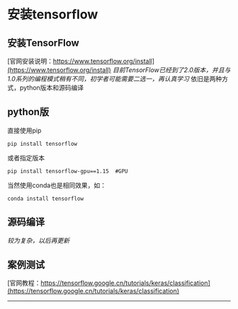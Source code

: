 # 安装tensorflow



## 安装TensorFlow
[官网安装说明：https://www.tensorflow.org/install](https://www.tensorflow.org/install)
*目前TensorFlow已经到了2.0版本，并且与1.0系列的编程模式稍有不同，初学者可能需要二选一，再认真学习*
依旧是两种方式，python版本和源码编译
## python版
直接使用pip
```
pip install tensorflow
```
或者指定版本
```
pip install tensorflow-gpu==1.15  #GPU
```
当然使用conda也是相同效果，如：

```
conda install tensorflow
```

##  源码编译

*较为复杂，以后再更新*

## 案例测试
[官网教程：https://tensorflow.google.cn/tutorials/keras/classification](https://tensorflow.google.cn/tutorials/keras/classification)

---
